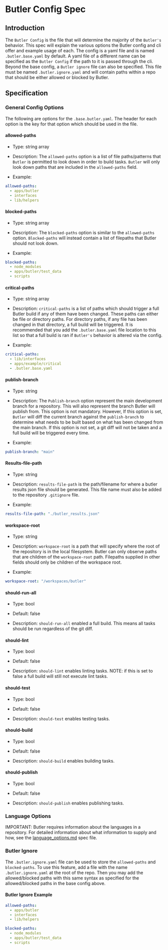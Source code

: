 # Butler Config Spec

<!--
Copyright (c) 2023 - 2024 Schweitzer Engineering Laboratories, Inc.
SEL Confidential
-->

## Introduction

The `Butler Config` is the file that will determine the majority of the `Butler's` behavior. This spec will explain the
various options the Butler config and cli offer and example usage of each. The config is a yaml file and is named
`.butler.base.yaml` by default. A yaml file of a different name can be specified as the `Butler Config` if the path to it is
passed through the cli. Beyond the base config, a `Butler ignore` file can also be specified. This file must be named
`.butler.ignore.yaml` and will contain paths within a repo that should be either allowed or blocked by Butler.

## Specification

### General Config Options

The following are options for the `.base.butler.yaml`. The header for each option is the key for that option which should
be used in the file.

#### allowed-paths

- Type: string array

- Description: The `allowed-paths` option is a list of file paths/patterns that `Butler` is permitted to look down in order to build tasks.
  `Butler` will only look down paths that are included in the `allowed-paths` field.

- Example:

```yaml
allowed-paths:
  - apps/butler
  - interfaces
  - lib/helpers
```

#### blocked-paths

- Type: string array

- Description: The `blocked-paths` option is similar to the `allowed-paths` option. `Blocked-paths` will instead contain a list of
  filepaths that Butler should not look down.

- Example:

```yaml
blocked-paths:
  - node_modules
  - apps/butler/test_data
  - scripts
```

#### critical-paths

- Type: string array

- Description: `critical-paths` is a list of paths which should trigger a full Butler build if any of them have
  been changed. These paths can either be file or directory paths. For directory paths, if any file has been changed in
  that directory, a full build will be triggered. It is recommended that you add the `.butler.base.yaml` file location to this
  list so that a full build is ran if `Butler's` behavior is altered via the config.

- Example:

```yaml
critical-paths:
  - lib/interfaces
  - apps/example/critical
  - .butler.base.yaml
```

#### publish-branch

- Type: string

- Description: The `Publish-branch` option represent the main development branch for a repository. This will also
  represent the branch Butler will publish from. This option is not mandatory. However, If this option is set, `Butler`
  will diff the current branch against the `publish-branch` to determine what needs to be built based on what has been
  changed from the main branch. If this option is not set, a git diff will not be taken and a full build will be
  triggered every time.

- Example:

```yaml
publish-branch: "main"
```

#### Results-file-path

- Type: string

- Description: `results-file-path` is the path/filename for where a butler results json file should be
  generated. This file name must also be added to the repository `.gitignore` file.

- Example:

```yaml
results-file-path: "./butler_results.json"
```

#### workspace-root

- Type: string

- Description: `workspace-root` is a path that will specify where the root of the repository is in the local
  filesystem. Butler can only observe paths that are children of the `workspace-root` path. Filepaths supplied in other
  fields should only be children of the workspace root.

- Example:

```yaml
workspace-root: "/workspaces/butler"
```

#### should-run-all

- Type: bool

- Default: false

- Description: `should-run-all` enabled a full build. This means all tasks should be run regardless of the git diff.

#### should-lint

- Type: bool

- Default: false

- Description: `should-lint` enables linting tasks. NOTE: if this is set to false a full build will still not execute lint
  tasks.

#### should-test

- Type: bool

- Default: false

- Description: `should-test` enables testing tasks.

#### should-build

- Type: bool

- Default: false

- Description: `should-build` enables building tasks.

#### should-publish

- Type: bool

- Default: false

- Description: `should-publish` enables publishing tasks.

### Language Options

IMPORTANT: Butler requires information about the languages in a repository. For detailed information about what
information to supply and how, see the [language_options.md][1] spec file.

### Butler Ignore

The `.butler.ignore.yaml` file can be used to store the `allowed-paths` and `blocked-paths`. To use this feature, add a
file with the name `.butler.ignore.yaml` at the root of the repo. Then you may add the allowed/blocked paths with this
same syntax as specified for the allowed/blocked paths in the base config above.

#### Butler Ignore Example

```yaml
allowed-paths:
  - apps/butler
  - interfaces
  - lib/helpers

blocked-paths:
  - node_modules
  - apps/butler/test_data
  - scripts
```

[1]: ./language_options.md
